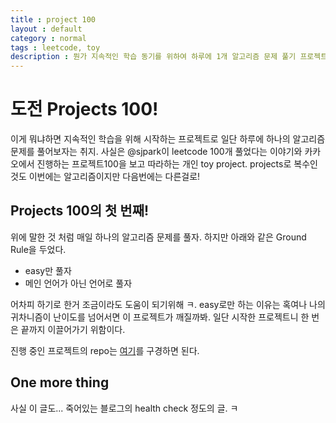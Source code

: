 ```yaml
---
title : project 100
layout : default
category : normal
tags : leetcode, toy
description : 뭔가 지속적인 학습 동기를 위하여 하루에 1개 알고리즘 문제 풀기 프로젝트
---
```


# 도전 Projects 100!
이게 뭐냐하면 지속적인 학습을 위해 시작하는 프로젝트로 일단 하루에 하나의 알고리즘 문제를 풀어보자는 취지. 사실은 @sjpark이 leetcode 100개 풀었다는 이야기와 카카오에서 진행하는 프로젝트100을 보고 따라하는 개인 toy project. projects로 복수인 것도 이번에는 알고리즘이지만 다음번에는 다른걸로!

## Projects 100의 첫 번째!
위에 말한 것 처럼 매일 하나의 알고리즘 문제를 풀자.
하지만 아래와 같은 Ground Rule을 두었다.

- easy만 풀자
- 메인 언어가 아닌 언어로 풀자

어차피 하기로 한거 조금이라도 도움이 되기위해 ㅋ. easy로만 하는 이유는 혹여나 나의 귀차니즘이 난이도를 넘어서면 이 프로젝트가 깨질까봐.
일단 시작한 프로젝트니 한 번은 끝까지 이끌어가기 위함이다.

진행 중인 프로젝트의 repo는 [여기](https://github.com/nurinamu/projects_100)를 구경하면 된다.

## One more thing
사실 이 글도... 죽어있는 블로그의 health check 정도의 글. ㅋ
